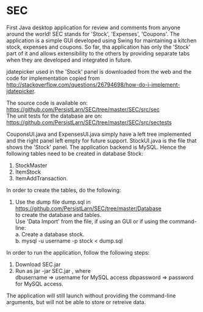 # SEC
First Java desktop application for review and comments from anyone around the world!
SEC stands for 'Stock', 'Expenses', 'Coupons'. The application is a simple GUI developed using Swing for 
maintaining a kitchen stock, expenses and coupons. So far, tha application has only the 'Stock' part of it
and allows extensibility to the others by providing separate tabs when they are developed and integrated in
future. 

jdatepicker used in the 'Stock' panel is downloaded from the web and the code for implementation copied from <br>
http://stackoverflow.com/questions/26794698/how-do-i-implement-jdatepicker. <br>

The source code is available on: <br>
https://github.com/PersistLarn/SEC/tree/master/SEC/src/sec <br>
The unit tests for the database are on: <br>
https://github.com/PersistLarn/SEC/tree/master/SEC/src/sectests <br>

CouponsUI.java and ExpensesUI.java simply have a left tree implemented and the right panel left empty for
future support. StockUI.java is the file that shows the 'Stock' panel. The application backend is MySQL.
Hence the following tables need to be created in database Stock: <br>
1. StockMaster <br>
2. ItemStock <br>
3. ItemAddTransaction. <br>

In order to create the tables, do the following: <br>
1. Use the dump file dump.sql in https://github.com/PersistLarn/SEC/tree/master/Database <br>
to create the database and tables. <br>
Use 'Data Import' from the file, if using an GUI or  if using the command-line: <br>
a. Create a database stock. <br>
b. mysql -u username -p stock < dump.sql <br>

In order to run the application, follow the following steps: <br>
1. Download SEC.jar <br>
2. Run as jar -jar SEC.jar <dbusername> <dbpassword>, where <br>
dbusername => username for MySQL access
dbpassword => password for MySQL access.

The application will still launch without providing the command-line arguments, but
will not be able to store or retreive data.

